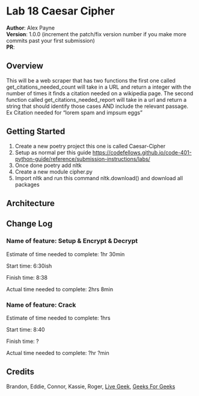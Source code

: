 # Lab 18 Caesar Cipher

**Author**: Alex Payne  
**Version**: 1.0.0 (increment the patch/fix version number if you make more commits past your first submission)  
**PR**: 

## Overview
This will be a web scraper that has two functions the first one called get_citations_needed_count will take in a URL and return a integer with the number of times it finds a citation needed on a wikipedia page. The second function called get_citations_needed_report will take in a url and return a string that should identify those cases AND include the relevant passage. Ex Citation needed for “lorem spam and impsum eggs”

## Getting Started
1. Create a new poetry project this one is called Caesar-Cipher
2. Setup as normal per this guide https://codefellows.github.io/code-401-python-guide/reference/submission-instructions/labs/
3. Once done poetry add nltk
4. Create a new module cipher.py
5. Import nltk and run this command nltk.download() and download all packages

## Architecture

## Change Log
### Name of feature: Setup & Encrypt & Decrypt 

Estimate of time needed to complete: 1hr 30min

Start time: 6:30ish

Finish time: 8:38

Actual time needed to complete: 2hrs 8min

### Name of feature: Crack
Estimate of time needed to complete: 1hrs

Start time: 8:40

Finish time: ?

Actual time needed to complete: ?hr ?min

## Credits 
Brandon, Eddie, Connor, Kassie, Roger, [Live Geek](https://likegeeks.com/python-caesar-cipher/#Encrypting_numbers_and_punctuation), [Geeks For Geeks](https://www.geeksforgeeks.org/caesar-cipher-in-cryptography/) 


